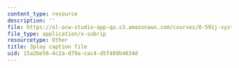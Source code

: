 ```yaml
---
content_type: resource
description: ''
file: https://ol-ocw-studio-app-qa.s3.amazonaws.com/courses/8-591j-systems-biology-fall-2014/15a2be564c2ad79acac4d5f489b4634d_zJTVMkGe8-8.srt
file_type: application/x-subrip
resourcetype: Other
title: 3play caption file
uid: 15a2be56-4c2a-d79a-cac4-d5f489b4634d
---
```

